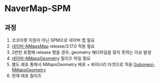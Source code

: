 # NaverMap-SPM

## 과정
1. 코코아팟 지원이 아닌 SPM으로 네이버 맵 필요
2. [네이버-NMapsMap](https://github.com/navermaps/NMapsMap) release/3.17.0 적용 필요
3. 2번만 포함해 release 했을 경우, geometry 헤더파일을 찾지 못하는 이슈 발생
4. [네이버-NMapsGeometry](https://github.com/navermaps/NMapsGeometry) 릴리즈 파일 필요
5. 별도 레포 통해서 NMapsGeometry 배포 + 바이너리 타겟으로 적용 [Guboneui-NMapsGeometry](https://github.com/Guboneui/NMapsGeometry-Framework)
6. 현재 레포 릴리즈
